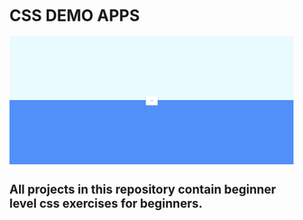 # CSS DEMO APPS

![Demos](https://github.com/furkancanzirek/CSS-DEMOS/blob/main/Animated%20Navigation/AnimatedNavigation.png)

## All projects in this repository contain beginner level css exercises for beginners.




